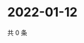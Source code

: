 # 2022-01-12

共 0 条

<!-- BEGIN WEIBO -->
<!-- 最后更新时间 Wed Jan 12 2022 00:23:19 GMT+0800 (China Standard Time) -->

<!-- END WEIBO -->
